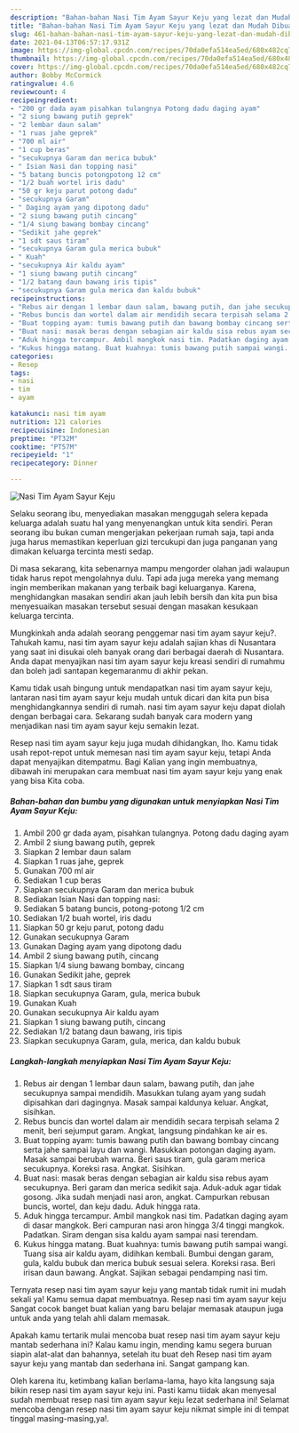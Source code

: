```yaml
---
description: "Bahan-bahan Nasi Tim Ayam Sayur Keju yang lezat dan Mudah Dibuat"
title: "Bahan-bahan Nasi Tim Ayam Sayur Keju yang lezat dan Mudah Dibuat"
slug: 461-bahan-bahan-nasi-tim-ayam-sayur-keju-yang-lezat-dan-mudah-dibuat
date: 2021-04-13T06:57:17.931Z
image: https://img-global.cpcdn.com/recipes/70da0efa514ea5ed/680x482cq70/nasi-tim-ayam-sayur-keju-foto-resep-utama.jpg
thumbnail: https://img-global.cpcdn.com/recipes/70da0efa514ea5ed/680x482cq70/nasi-tim-ayam-sayur-keju-foto-resep-utama.jpg
cover: https://img-global.cpcdn.com/recipes/70da0efa514ea5ed/680x482cq70/nasi-tim-ayam-sayur-keju-foto-resep-utama.jpg
author: Bobby McCormick
ratingvalue: 4.6
reviewcount: 4
recipeingredient:
- "200 gr dada ayam pisahkan tulangnya Potong dadu daging ayam"
- "2 siung bawang putih geprek"
- "2 lembar daun salam"
- "1 ruas jahe geprek"
- "700 ml air"
- "1 cup beras"
- "secukupnya Garam dan merica bubuk"
- " Isian Nasi dan topping nasi"
- "5 batang buncis potongpotong 12 cm"
- "1/2 buah wortel iris dadu"
- "50 gr keju parut potong dadu"
- "secukupnya Garam"
- " Daging ayam yang dipotong dadu"
- "2 siung bawang putih cincang"
- "1/4 siung bawang bombay cincang"
- "Sedikit jahe geprek"
- "1 sdt saus tiram"
- "secukupnya Garam gula merica bubuk"
- " Kuah"
- "secukupnya Air kaldu ayam"
- "1 siung bawang putih cincang"
- "1/2 batang daun bawang iris tipis"
- "secukupnya Garam gula merica dan kaldu bubuk"
recipeinstructions:
- "Rebus air dengan 1 lembar daun salam, bawang putih, dan jahe secukupnya sampai mendidih. Masukkan tulang ayam yang sudah dipisahkan dari dagingnya. Masak sampai kaldunya keluar. Angkat, sisihkan."
- "Rebus buncis dan wortel dalam air mendidih secara terpisah selama 2 menit, beri sejumput garam. Angkat, langsung pindahkan ke air es."
- "Buat topping ayam: tumis bawang putih dan bawang bombay cincang serta jahe sampai layu dan wangi. Masukkan potongan daging ayam. Masak sampai berubah warna. Beri saus tiram, gula garam merica secukupnya. Koreksi rasa. Angkat. Sisihkan."
- "Buat nasi: masak beras dengan sebagian air kaldu sisa rebus ayam secukupnya. Beri garam dan merica sedikit saja. Aduk-aduk agar tidak gosong. Jika sudah menjadi nasi aron, angkat. Campurkan rebusan buncis, wortel, dan keju dadu. Aduk hingga rata."
- "Aduk hingga tercampur. Ambil mangkok nasi tim. Padatkan daging ayam di dasar mangkok. Beri campuran nasi aron hingga 3/4 tinggi mangkok. Padatkan. Siram dengan sisa kaldu ayam sampai nasi terendam."
- "Kukus hingga matang. Buat kuahnya: tumis bawang putih sampai wangi. Tuang sisa air kaldu ayam, didihkan kembali. Bumbui dengan garam, gula, kaldu bubuk dan merica bubuk sesuai selera. Koreksi rasa. Beri irisan daun bawang. Angkat. Sajikan sebagai pendamping nasi tim."
categories:
- Resep
tags:
- nasi
- tim
- ayam

katakunci: nasi tim ayam 
nutrition: 121 calories
recipecuisine: Indonesian
preptime: "PT32M"
cooktime: "PT57M"
recipeyield: "1"
recipecategory: Dinner

---
```



![Nasi Tim Ayam Sayur Keju](https://img-global.cpcdn.com/recipes/70da0efa514ea5ed/680x482cq70/nasi-tim-ayam-sayur-keju-foto-resep-utama.jpg)

Selaku seorang ibu, menyediakan masakan menggugah selera kepada keluarga adalah suatu hal yang menyenangkan untuk kita sendiri. Peran seorang ibu bukan cuman mengerjakan pekerjaan rumah saja, tapi anda juga harus memastikan keperluan gizi tercukupi dan juga panganan yang dimakan keluarga tercinta mesti sedap.

Di masa  sekarang, kita sebenarnya mampu mengorder olahan jadi walaupun tidak harus repot mengolahnya dulu. Tapi ada juga mereka yang memang ingin memberikan makanan yang terbaik bagi keluarganya. Karena, menghidangkan masakan sendiri akan jauh lebih bersih dan kita pun bisa menyesuaikan masakan tersebut sesuai dengan masakan kesukaan keluarga tercinta. 



Mungkinkah anda adalah seorang penggemar nasi tim ayam sayur keju?. Tahukah kamu, nasi tim ayam sayur keju adalah sajian khas di Nusantara yang saat ini disukai oleh banyak orang dari berbagai daerah di Nusantara. Anda dapat menyajikan nasi tim ayam sayur keju kreasi sendiri di rumahmu dan boleh jadi santapan kegemaranmu di akhir pekan.

Kamu tidak usah bingung untuk mendapatkan nasi tim ayam sayur keju, lantaran nasi tim ayam sayur keju mudah untuk dicari dan kita pun bisa menghidangkannya sendiri di rumah. nasi tim ayam sayur keju dapat diolah dengan berbagai cara. Sekarang sudah banyak cara modern yang menjadikan nasi tim ayam sayur keju semakin lezat.

Resep nasi tim ayam sayur keju juga mudah dihidangkan, lho. Kamu tidak usah repot-repot untuk memesan nasi tim ayam sayur keju, tetapi Anda dapat menyajikan ditempatmu. Bagi Kalian yang ingin membuatnya, dibawah ini merupakan cara membuat nasi tim ayam sayur keju yang enak yang bisa Kita coba.

<!--inarticleads1-->

##### Bahan-bahan dan bumbu yang digunakan untuk menyiapkan Nasi Tim Ayam Sayur Keju:

1. Ambil 200 gr dada ayam, pisahkan tulangnya. Potong dadu daging ayam
1. Ambil 2 siung bawang putih, geprek
1. Siapkan 2 lembar daun salam
1. Siapkan 1 ruas jahe, geprek
1. Gunakan 700 ml air
1. Sediakan 1 cup beras
1. Siapkan secukupnya Garam dan merica bubuk
1. Sediakan  Isian Nasi dan topping nasi:
1. Sediakan 5 batang buncis, potong-potong 1/2 cm
1. Sediakan 1/2 buah wortel, iris dadu
1. Siapkan 50 gr keju parut, potong dadu
1. Gunakan secukupnya Garam
1. Gunakan  Daging ayam yang dipotong dadu
1. Ambil 2 siung bawang putih, cincang
1. Siapkan 1/4 siung bawang bombay, cincang
1. Gunakan Sedikit jahe, geprek
1. Siapkan 1 sdt saus tiram
1. Siapkan secukupnya Garam, gula, merica bubuk
1. Gunakan  Kuah
1. Gunakan secukupnya Air kaldu ayam
1. Siapkan 1 siung bawang putih, cincang
1. Sediakan 1/2 batang daun bawang, iris tipis
1. Siapkan secukupnya Garam, gula, merica, dan kaldu bubuk




<!--inarticleads2-->

##### Langkah-langkah menyiapkan Nasi Tim Ayam Sayur Keju:

1. Rebus air dengan 1 lembar daun salam, bawang putih, dan jahe secukupnya sampai mendidih. Masukkan tulang ayam yang sudah dipisahkan dari dagingnya. Masak sampai kaldunya keluar. Angkat, sisihkan.
1. Rebus buncis dan wortel dalam air mendidih secara terpisah selama 2 menit, beri sejumput garam. Angkat, langsung pindahkan ke air es.
1. Buat topping ayam: tumis bawang putih dan bawang bombay cincang serta jahe sampai layu dan wangi. Masukkan potongan daging ayam. Masak sampai berubah warna. Beri saus tiram, gula garam merica secukupnya. Koreksi rasa. Angkat. Sisihkan.
1. Buat nasi: masak beras dengan sebagian air kaldu sisa rebus ayam secukupnya. Beri garam dan merica sedikit saja. Aduk-aduk agar tidak gosong. Jika sudah menjadi nasi aron, angkat. Campurkan rebusan buncis, wortel, dan keju dadu. Aduk hingga rata.
1. Aduk hingga tercampur. Ambil mangkok nasi tim. Padatkan daging ayam di dasar mangkok. Beri campuran nasi aron hingga 3/4 tinggi mangkok. Padatkan. Siram dengan sisa kaldu ayam sampai nasi terendam.
1. Kukus hingga matang. Buat kuahnya: tumis bawang putih sampai wangi. Tuang sisa air kaldu ayam, didihkan kembali. Bumbui dengan garam, gula, kaldu bubuk dan merica bubuk sesuai selera. Koreksi rasa. Beri irisan daun bawang. Angkat. Sajikan sebagai pendamping nasi tim.




Ternyata resep nasi tim ayam sayur keju yang mantab tidak rumit ini mudah sekali ya! Kamu semua dapat membuatnya. Resep nasi tim ayam sayur keju Sangat cocok banget buat kalian yang baru belajar memasak ataupun juga untuk anda yang telah ahli dalam memasak.

Apakah kamu tertarik mulai mencoba buat resep nasi tim ayam sayur keju mantab sederhana ini? Kalau kamu ingin, mending kamu segera buruan siapin alat-alat dan bahannya, setelah itu buat deh Resep nasi tim ayam sayur keju yang mantab dan sederhana ini. Sangat gampang kan. 

Oleh karena itu, ketimbang kalian berlama-lama, hayo kita langsung saja bikin resep nasi tim ayam sayur keju ini. Pasti kamu tiidak akan menyesal sudah membuat resep nasi tim ayam sayur keju lezat sederhana ini! Selamat mencoba dengan resep nasi tim ayam sayur keju nikmat simple ini di tempat tinggal masing-masing,ya!.


